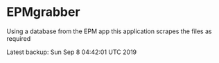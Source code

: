 # EPMgrabber
Using a database from the EPM app this application scrapes the files as required


Latest backup: Sun Sep 8 04:42:01 UTC 2019
